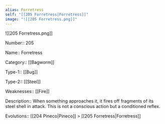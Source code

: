 ```yaml
---
alias: Forretress
self: "[[205 Forretress|Forretress]]"
image: "![[205 Forretress.png]]"
---
```


![[205 Forretress.png]]


Number:: 205

Name:: Forretress

Category:: [[Bagworm]]

Type-1:: [[Bug]]

Type-2:: [[Steel]]

Weaknesses:: [[Fire]] 

Description:: When something approaches it, it fires off fragments of its steel shell in attack. This is not a conscious action but a conditioned reflex.

Evolutions:: [[204 Pineco|Pineco]] > [[205 Forretress|Forretress]]
